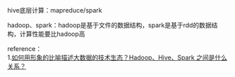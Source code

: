 hive底层计算：mapreduce/spark

hadoop、spark：hadoop是基于文件的数据结构，spark是基于rdd的数据结构，计算性能要比hadoop高

reference：  
1.[如何用形象的比喻描述大数据的技术生态？Hadoop、Hive、Spark 之间是什么关系？](https://www.zhihu.com/question/27974418)
